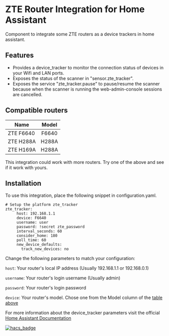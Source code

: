# ZTE Router Integration for Home Assistant 
Component to integrate some ZTE routers as a device trackers in home assistant.

## Features
- Provides a device_tracker to monitor the connection status of devices in your Wifi and LAN ports.
- Exposes the status of the scanner in "sensor.zte_tracker".
- Exposes the service "zte_tracker.pause" to pause/resume the scanner because when the scanner is running the web-admin-console sessions are cancelled.

## Compatible routers
|   Name         | Model           | 
| -------------  |:-------------:  | 
| ZTE F6640      | F6640           |   
| ZTE H288A      | H288A           | 
| ZTE H169A      | H288A           |  

This integration could work with more routers. Try one of the above and see if it work with yours.

## Installation

To use this integration, place the following snippet in configuration.yaml. 


```
# Setup the platform zte_tracker
zte_tracker:
     host: 192.168.1.1
     device: F6640
     username: user
     password: !secret zte_password
     interval_seconds: 60
     consider_home: 180
     poll_time: 60
     new_device_defaults:
       track_new_devices: no
```
Change the following parameters to match your configuration:

`host`: Your router's local IP address (Usually 192.168.1.1 or 192.168.0.1)

`username`: Your router's login username (Usually admin)

`password`: Your router's login password 

`device`: Your router's model. Chose one from the Model column of the [table above](#compatible-routers) 


For more information about the device_tracker parameters visit the official [Home Assistant Documentation](https://www.home-assistant.io/integrations/device_tracker/)


[![hacs_badge](https://img.shields.io/badge/HACS-Custom-41BDF5.svg?style=for-the-badge)](https://github.com/hacs/integration)
